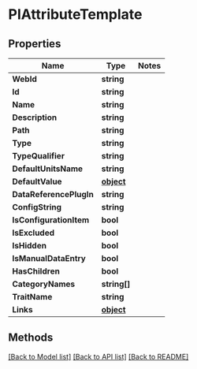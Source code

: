 # PIAttributeTemplate

## Properties
Name | Type | Notes
------------ | ------------- | -------------
**WebId** | **string**
**Id** | **string**
**Name** | **string**
**Description** | **string**
**Path** | **string**
**Type** | **string**
**TypeQualifier** | **string**
**DefaultUnitsName** | **string**
**DefaultValue** | **[**object**](../Model/Object.md)**
**DataReferencePlugIn** | **string**
**ConfigString** | **string**
**IsConfigurationItem** | **bool**
**IsExcluded** | **bool**
**IsHidden** | **bool**
**IsManualDataEntry** | **bool**
**HasChildren** | **bool**
**CategoryNames** | **string[]**
**TraitName** | **string**
**Links** | **[**object**](../Model/Object.md)**

## Methods
[[Back to Model list]](../../README.md#documentation-for-models) [[Back to API list]](../../README.md#documentation-for-api-endpoints) [[Back to README]](../../README.md)
